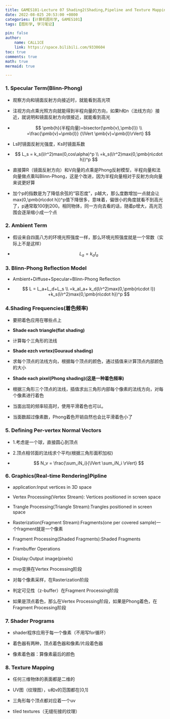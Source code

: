 ```yaml
---
title: GAMES101-Lecture 07 Shading2(Shading,Pipeline and Texture Mapping)
date: 2022-08-025 20:53:00 +0800
categories: [计算机图形学, GAMES101]
tags: [图形学, 学习笔记]

pin: false
author: 
    name: CALL1CE
    link: https://space.bilibili.com/9330604
toc: true
comments: true
math: true
mermaid: true

---
```


### 1. Specular Term(Blinn-Phong)

- 观察方向和镜面反射方向接近时，就能看到高光项

- 注视方向点乘光照方向就能得到半程向量的方向，如果h和n（法线方向）接近，就说明和镜面反射方向很接近，就能看到高光

- $$
  \pmb{h}(半程向量)=bisector(\pmb{v},\pmb{l})
\\
=\frac{\pmb{v}+\pmb{l}}
{\lVert \pmb{v}+\pmb{l}\rVert}
  $$

- Ls时镜面反射光强度，Ks时镜面系数

- $$
  L_s = k_s(I/r^2)max(0,cos\alpha)^p
\\
=k_s(I/r^2)max(0,\pmb{n\cdot h})^p
  $$

- 直接算R（镜面反射方向）和V向量的点乘是Phong反射模型，半程向量和法向量做点乘叫Blinn-Phong，这是个改进，因为半程向量相对于反射方向向量来说更好算

- 加个p的指数是为了降低余弦的“容忍度”，p越大，那么度数增加一点就会让max(0,\pmb{n\cdot h})^p值下降很多，意味着，偏很小的角度就看不到高光了，p通常取100到200。相同物体，同一方向去看的话，随着p增大，高光范围会逐渐缩小成一个点

### 2. Ambient Term

- 假设来自四面八方的环境光照强度一样，那么环境光照强度就是一个常数（实际上不是这样）

- $$
  L_a = k_aI_a
  $$

### 3. Blinn-Phong Reflection Model

- Ambient+Diffuse+Specular=Blinn-Phong Reflection

- $$
  L = L_a+L_d+L_s
\\
=k_aI_a+
k_d(I/r^2)max(0,\pmb{n\cdot l})
+k_s(I/r^2)max(0,\pmb{n\cdot h})^p
  $$

### 4.Shading Frequencies(着色频率)

- 要把着色应用在哪些点上

- **Shade each triangle(flat shading)**

- 计算每个三角形的法线

- **Shade ezch vertex(Gouraud shading)**

- 求每个顶点的法线方向，根据每个顶点的颜色，通过插值来计算顶点内部颜色的大小

- **Shade each pixel(Phong shading)(这是一种着色频率)**

- 根据三角形三个顶点的法线，插值求出三角形内部每个像素的法线方向，对每个像素进行着色

- 当面出现的频率较高时，使用平滑着色也可以。

- 当面数超过像素数，Phong着色开销自然也会比平滑着色小了

### 5. Defining Per-vertex Normal Vectors

- 1.考虑是一个球，直接圆心到顶点

- 2.顶点相邻面的法线求个平均(根据三角形面积加权)

- $$
  N_v = \frac{\sum_iN_i}{\lVert \sum_iN_i \rVert}
  $$

### 6. Graphics(Real-time Rendering)Pipline

- application:Input vertices in 3D space

- Vertex Processing(Vertex Stream): Vertices positioned in screen space

- Trangle Processing(Triangle Stream):Trangles positioned in screen space

- Rasterization(Fragment Stream):Fragments(one per covered sample)一个fragment就是一个像素

- Fragment Processing(Shaded Fragments):Shaded Fragments

- Frambuffer Operations

- Display:Output image(pixels)

- mvp变换在Vertex Processing阶段

- 对每个像素采样，在Rasterization阶段

- 判定可见性（z-buffer）在Fragment Processing阶段

- 如果是顶点着色，那么在Vertex Processing阶段，如果是Phong着色，在Fragment Processing阶段

### 7. Shader Programs

- shader程序应用于每一个像素（不用写for循环）

- 着色器有两种，顶点着色器和像素/片段着色器

- 像素着色器：算像素最后的颜色

### 8. Texture Mapping

- 任何三维物体的表面都是二维的

- UV图（纹理图），u和v的范围都在[0,1]

- 三角形每个顶点都对应着一个uv

- tiled textures（无缝衔接的纹理）
